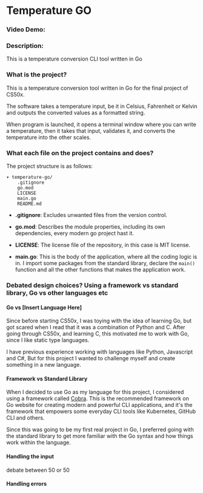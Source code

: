 # Temperature GO
### Video Demo:  <URL HERE>
### Description:
This is a temperature conversion CLI tool written in Go 

### What is the project?
This is a temperature conversion tool written in Go for the final project of CS50x.

[//]: # (gif)

The software takes a temperature input, be it in Celsius, Fahrenheit or Kelvin and outputs the converted values as a formatted string.

When program is launched, it opens a terminal window where you can write a temperature, then it takes that input, validates it, and converts the temperature into the other scales.

### What each file on the project contains and does?
The project structure is as follows:
```
▾ temperature-go/
    .gitignore
    go.mod
    LICENSE
    main.go
    README.md
```
* **.gitignore**: Excludes unwanted files from the version control.


* **go.mod**: Describes the module properties, including its own dependencies, every modern go project hast it.


* **LICENSE**: The license file of the repository, in this case is MIT license.


* **main.go**: This is the body of the application, where all the coding logic is in. I import some packages from the standard library, 
declare the `main()` function and all the other functions that makes the application work.

### Debated design choices? Using a framework vs standard library, Go vs other languages etc

#### Go vs [Insert Language Here]
Since before starting CS50x, I was toying with the idea of learning Go, but got scared when I read that it was
a combination of Python and C.
After going through CS50x, and learning C, this motivated me to work with Go, since I like static type languages.

I have previous experience working with languages like Python, Javascript and C#, But for this project I wanted to challenge
myself and create something in a new language.

#### Framework vs Standard Library
When I decided to use Go as my language for this project, I considered using a framework called [Cobra](https://github.com/spf13/cobra).
This is the recommended framework on Go website for creating modern and powerful CLI applications, and
it's the framework that empowers some everyday CLI tools like Kubernetes, GitHub CLI and others.

Since this was going to be my first real project in Go, I preferred going with the standard library to get more familiar with the Go syntax and how things work within the language. 

#### Handling the input
debate between 50 or 50<tempsystem>

#### Handling errors
